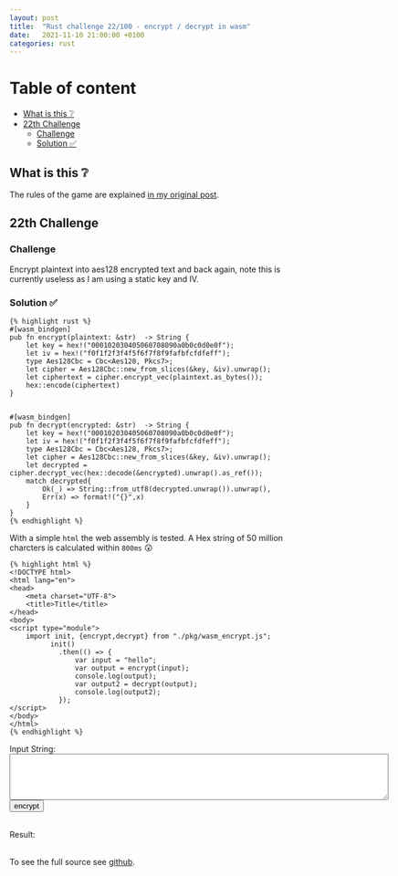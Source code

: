 ```yaml
---
layout: post
title:  "Rust challenge 22/100 - encrypt / decrypt in wasm"
date:   2021-11-10 21:00:00 +0100
categories: rust
---
```


#  Table of content
<!-- MarkdownTOC autolink="true" -->

- [What is this :grey_question:](#what-is-this-grey_question)
- [22th Challenge](#22th-challenge)
	- [Challenge](#challenge)
	- [Solution :white_check_mark:](#solution-white_check_mark)

<!-- /MarkdownTOC -->

## What is this :grey_question: 

The rules of the game are explained [in my original post](https://maebli.github.io/rust/2021/10/18/100rust.html). 

## 22th Challenge
### Challenge

Encrypt plaintext into aes128 encrypted text and back again, note this is currently useless as I am using a static key and IV.


### Solution :white_check_mark:


	{% highlight rust %}
	#[wasm_bindgen]
	pub fn encrypt(plaintext: &str)  -> String {
	    let key = hex!("000102030405060708090a0b0c0d0e0f");
	    let iv = hex!("f0f1f2f3f4f5f6f7f8f9fafbfcfdfeff");
	    type Aes128Cbc = Cbc<Aes128, Pkcs7>;
	    let cipher = Aes128Cbc::new_from_slices(&key, &iv).unwrap();
	    let ciphertext = cipher.encrypt_vec(plaintext.as_bytes());
	    hex::encode(ciphertext)
	}


	#[wasm_bindgen]
	pub fn decrypt(encrypted: &str)  -> String {
	    let key = hex!("000102030405060708090a0b0c0d0e0f");
	    let iv = hex!("f0f1f2f3f4f5f6f7f8f9fafbfcfdfeff");
	    type Aes128Cbc = Cbc<Aes128, Pkcs7>;
	    let cipher = Aes128Cbc::new_from_slices(&key, &iv).unwrap();
	    let decrypted = cipher.decrypt_vec(hex::decode(&encrypted).unwrap().as_ref());
	    match decrypted{
	        Ok(_) => String::from_utf8(decrypted.unwrap()).unwrap(),
	        Err(x) => format!("{}",x)
	    }
	}
	{% endhighlight %}

With a simple `html` the web assembly is tested. A Hex string of 50 million charcters is calculated within `800ms` :astonished:

	{% highlight html %}
	<!DOCTYPE html>
	<html lang="en">
	<head>
	    <meta charset="UTF-8">
	    <title>Title</title>
	</head>
	<body>
	<script type="module">
	    import init, {encrypt,decrypt} from "./pkg/wasm_encrypt.js";
		      init()
		        .then(() => {
	                var input = "hello";
	                var output = encrypt(input);
	                console.log(output);
	                var output2 = decrypt(output);
	                console.log(output2);
		        });
	</script>
	</body>
	</html>
	{% endhighlight %}


<script type="module">
  import init, {encrypt,decrypt} from "{{ site.baseurl }}{% link assets/js/wasm_encrypt.js %}";
  init()
  document.getElementById('input').addEventListener('click', () => {
  var x=encrypt(document.getElementById('inputstring').value);
  document.getElementById("output").innerText=x;
});
</script>
<form>
<label for="inputstring">Input String:</label><br>
<textarea rows="5" cols="80" id="inputstring"></textarea><br>
<input id="input" type="button" value="encrypt" />
</form><br>
Result:<br>
<div id="output"></div>
<br>

To see the full source see [github](https://github.com/maebli/100rustsnippets/tree/master/crc16-EN-13757).
